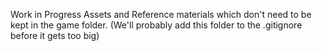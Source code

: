 Work in Progress Assets and Reference materials which don't need to be kept in the game folder.
(We'll probably add this folder to the .gitignore before it gets too big)